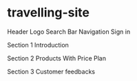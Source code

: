 # travelling-site
Header
    Logo
    Search Bar
    Navigation 
    Sign in

Section 1
    Introduction

Section 2
    Products With Price Plan

Section 3
    Customer feedbacks
